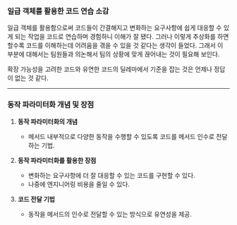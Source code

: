 ### 일급 객체를 활용한 코드 연습 소감

일급 객체를 활용함으로써 코드들이 간결해지고 변화하는 요구사항에 쉽게 대응할 수 있게 되는 작업을 코드로 연습하며 경험하니 이해가 잘 됐다. 그러나 이렇게 추상화를 하면 할수록 코드를 이해하는데 어려움을 겪을 수 있을 것 같다는 생각이 들었다. 그래서 이 부분에 대해서는 팀원들과 의논해서 팀의 상황에 맞게 끊어내는 것이 필요해 보인다.

확장 가능성을 고려한 코드와 유연한 코드의 딜레마에서 기준을 잡는 것은 언제나 정답이 없는 것 같다.

---

### 동작 파라미터화 개념 및 장점

1. **동작 파라미터화의 개념**
    
    - 메서드 내부적으로 다양한 동작을 수행할 수 있도록 코드를 메서드 인수로 전달하는 기법.
2. **동작 파라미터화를 활용한 장점**
    
    - 변화하는 요구사항에 더 잘 대응할 수 있는 코드를 구현할 수 있다.
    - 나중에 엔지니어링 비용을 줄일 수 있다.
3. **코드 전달 기법**
    
    - 동작을 메서드의 인수로 전달할 수 있는 방식으로 유연성을 제공.
